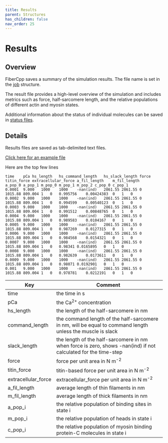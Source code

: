 ```yaml
---
title: Results
parent: Structures
has_children: false
nav_order: 25
---
```


# Results

## Overview

FiberCpp saves a summary of the simulation results. The file name is set in the [job](../job/job.html) structure.

The result file provides a high-level overview of the simulation and includes metrics such as force, half-sarcomere length, and the relative populations of different actin and myosin states.

Additional information about the status of individual molecules can be saved in [status files](../status_file/status_file.html).

## Details

Results files are saved as tab-delimited text files.

[Click here for an example file](example_result_file.txt)

Here are the top few lines

````
time	pCa	hs_length	hs_command_length	hs_slack_length	force	titin_force	extracellular_force	a_fil_length	m_fil_length	a_pop_0	a_pop_1	m_pop_0	m_pop_1	m_pop_2	c_pop_0	c_pop_1
0.0001	9.000	1000	1000	-nan(ind)	2861.55	2861.55	0	1015.88	809.004	1	0	0.995756	0.00424383	0	1	0
0.0002	9.000	1000	1000	-nan(ind)	2861.55	2861.55	0	1015.88	809.004	1	0	0.994599	0.00540123	0	1	0
0.0003	9.000	1000	1000	-nan(ind)	2861.55	2861.55	0	1015.88	809.004	1	0	0.991512	0.00848765	0	1	0
0.0004	9.000	1000	1000	-nan(ind)	2861.55	2861.55	0	1015.88	809.004	1	0	0.989583	0.0104167	0	1	0
0.0005	9.000	1000	1000	-nan(ind)	2861.55	2861.55	0	1015.88	809.004	1	0	0.987269	0.0127315	0	1	0
0.0006	9.000	1000	1000	-nan(ind)	2861.55	2861.55	0	1015.88	809.004	1	0	0.984568	0.0154321	0	1	0
0.0007	9.000	1000	1000	-nan(ind)	2861.55	2861.55	0	1015.88	809.004	1	0	0.98341	0.0165895	0	1	0
0.0008	9.000	1000	1000	-nan(ind)	2861.55	2861.55	0	1015.88	809.004	1	0	0.982639	0.0173611	0	1	0
0.0009	9.000	1000	1000	-nan(ind)	2861.55	2861.55	0	1015.88	809.004	1	0	0.98071	0.0192901	0	1	0
0.001	9.000	1000	1000	-nan(ind)	2861.55	2861.55	0	1015.88	809.004	1	0	0.978781	0.0212191	0	1	0
````

| Key | Comment |
| ---- | ---- |
| time | the time in s |
| pCa | the Ca<sup>2+</sup> concentration |
| hs_length | the length of the half-sarcomere in nm |
| command_length | the command length of the half-sarcomere in nm, will be equal to command length unless the muscle is slack |
| slack_length | the length of the half-sarcomere in nm when force is zero, shows -nan(ind) if not calculated for the time-step |
| force | force per unit area in N m<sup>-2</sup> |
| titin_force | titin-based force per unit area in N m<sup>-2</sup> |
| extracellular_force | extracellular_force per unit area in N m<sup>-2</sup> |
| a_fil_length | average length of thin filaments in nm |
| m_fil_length | average length of thick filaments in nm |
| a_pop_i | the relative population of binding sites in state i |
| m_pop_i | the relative population of heads in state i |
| c_pop_i | the relative population of myosin binding protein-C molecules in state i |
